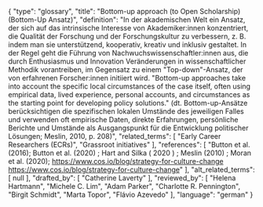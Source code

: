 {
    "type": "glossary",
    "title": "Bottom-up approach (to Open Scholarship) (Bottom-Up Ansatz)",
    "definition": "In der akademischen Welt ein Ansatz, der sich auf das intrinsische Interesse von Akademiker:innen konzentriert, die Qualität der Forschung und der Forschungskultur zu verbessern, z. B. indem man sie unterstützend, kooperativ, kreativ und inklusiv gestaltet. In der Regel geht die Führung von Nachwuchswissenschaftler:innen aus, die durch Enthusiasmus und Innovation Veränderungen in wissenschaftlicher Methodik vorantreiben, im Gegensatz zu einem \"Top-down\"-Ansatz, der von erfahrenen Forscher:innen initiiert wird. \"Bottom-up approaches take into account the specific local circumstances of the case itself, often using empirical data, lived experience, personal accounts, and circumstances as the starting point for developing policy solutions.\" (dt. Bottom-up-Ansätze berücksichtigen die spezifischen lokalen Umstände des jeweiligen Falles und verwenden oft empirische Daten, direkte Erfahrungen, persönliche Berichte und Umstände als Ausgangspunkt für die Entwicklung politischer Lösungen; Meslin, 2010, p. 208)",
    "related_terms": [
        "Early Career Researchers (ECRs)",
        "Grassroot initiatives"
    ],
    "references": [
        "Button et al. (2016); Button et al. (2020) ; Hart and Silka ( 2020 ) ; Meslin (2010) ; Moran et al. (2020); https://www.cos.io/blog/strategy-for-culture-change https://www.cos.io/blog/strategy-for-culture-change"
    ],
    "alt_related_terms": [
        null
    ],
    "drafted_by": [
        "Catherine Laverty"
    ],
    "reviewed_by": [
        "Helena Hartmann",
        "Michele C. Lim",
        "Adam Parker",
        "Charlotte R. Pennington",
        "Birgit Schmidt",
        "Marta Topor",
        "Flávio Azevedo"
    ],
    "language": "german"
}
